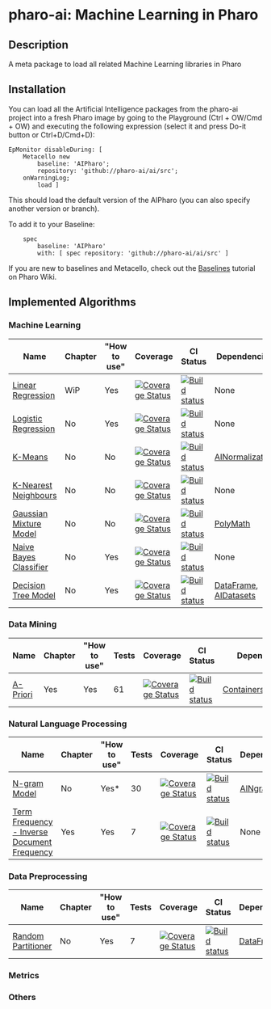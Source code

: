 # pharo-ai: Machine Learning in Pharo

## Description

A meta package to load all related Machine Learning libraries in Pharo

## Installation

You can load all the Artificial Intelligence packages from the pharo-ai project into a fresh Pharo image by going to the Playground (Ctrl + OW/Cmd + OW) and executing the following expression (select it and press Do-it button or Ctrl+D/Cmd+D):

```smalltalk
EpMonitor disableDuring: [
    Metacello new
        baseline: 'AIPharo';
        repository: 'github://pharo-ai/ai/src';
	onWarningLog;
        load ]
```

This should load the default version of the AIPharo (you can also specify another version or branch).

To add it to your Baseline:

```smalltalk
    spec
	    baseline: 'AIPharo'
	    with: [ spec repository: 'github://pharo-ai/ai/src' ]
```

If you are new to baselines and Metacello, check out the [Baselines](https://github.com/pharo-open-documentation/pharo-wiki/blob/master/General/Baselines.md) tutorial on Pharo Wiki.

## Implemented Algorithms

### Machine Learning

| Name | Chapter | "How to use" | Coverage | CI Status | Dependencies | Issues | PRs |
|---|---|---|---|---|---|---|---|
| [Linear Regression](https://github.com/pharo-ai/linear-models) | WiP | Yes | [![Coverage Status](https://coveralls.io/repos/github/pharo-ai/linear-models/badge.svg?branch=master)](https://coveralls.io/github/pharo-ai/linear-models?branch=master) | [![Build status](https://github.com/pharo-ai/linear-models/workflows/CI/badge.svg)](https://github.com/pharo-ai/linear-regression/actions/workflows/test.yml) | None | 3 | 0 |
| [Logistic Regression](https://github.com/pharo-ai/linear-models) | No | Yes | [![Coverage Status](https://coveralls.io/repos/github/pharo-ai/linear-models/badge.svg?branch=master)](https://coveralls.io/github/pharo-ai/linear-models?branch=master) | [![Build status](https://github.com/pharo-ai/linear-models/workflows/CI/badge.svg)](https://github.com/pharo-ai/linear-regression/actions/workflows/test.yml) | None | -//- | -//- |
| [K-Means](https://github.com/pharo-ai/k-means) | No | No | [![Coverage Status](https://coveralls.io/repos/github/pharo-ai/KMeans/badge.svg?branch=master)](https://coveralls.io/github/pharo-ai/KMeans?branch=master) | [![Build status](https://github.com/pharo-ai/k-means/workflows/CI/badge.svg)](https://github.com/pharo-ai/k-means/actions/workflows/test.yml) | [AINormalization](https://github.com/pharo-ai/normalization) |  |  |
| [K-Nearest Neighbours](https://github.com/pharo-ai/kNN) | No | No | [![Coverage Status](https://coveralls.io/repos/github/pharo-ai/kNN/badge.svg?branch=master)](https://coveralls.io/github/pharo-ai/kNN?branch=master) | [![Build status](https://github.com/pharo-ai/kNN/workflows/CI/badge.svg)](https://github.com/pharo-ai/kNN/actions/workflows/test.yml) | None | 1 | 0 |
| [Gaussian Mixture Model](https://github.com/pharo-ai/gaussian-mixture-model) | No | No | [![Coverage Status](https://coveralls.io/repos/github/pharo-ai/gaussian-mixture-model/badge.svg?branch=master)](https://coveralls.io/github/pharo-ai/gaussian-mixture-model?branch=master) | [![Build status](https://github.com/pharo-ai/gaussian-mixture-model/workflows/CI/badge.svg)](https://github.com/pharo-ai/gaussian-mixture-model/actions/workflows/test.yml) | [PolyMath](https://github.com/PolyMathOrg/PolyMath) |  |  |
| [Naive Bayes Classifier](https://github.com/pharo-ai/naive-bayes-classifier) | No | Yes | [![Coverage Status](https://coveralls.io/repos/github/olekscode/NaiveBayesClassifier/badge.svg?branch=master)](https://coveralls.io/github/olekscode/NaiveBayesClassifier?branch=master) | [![Build status](https://github.com/pharo-ai/NaiveBayesClassifier/workflows/CI/badge.svg)](https://github.com/pharo-ai/NaiveBayesClassifier/actions/workflows/test.yml) | None |  |  |
| [Decision Tree Model](https://github.com/pharo-ai/decision-tree-model) | No | Yes | [![Coverage Status](https://coveralls.io/repos/github/pharo-ai/DecisionTreeModel/badge.svg?branch=master)](https://coveralls.io/github/pharo-ai/DecisionTreeModel?branch=master) | [![Build status](https://github.com/pharo-ai/DecisionTreeModel/workflows/CI/badge.svg)](https://github.com/pharo-ai/DecisionTreeModel/actions/workflows/test.yml) | [DataFrame](https://github.com/PolyMathOrg/DataFrame), [AIDatasets](https://github.com/pharo-ai/Datasets) | 1 | 0 |

### Data Mining

| Name | Chapter | "How to use" | Tests | Coverage | CI Status | Dependencies | Issues | PRs |
|---|---|---|---|---|---|---|---|---|
| [A-Priori](https://github.com/pharo-ai/APriori) | Yes | Yes | 61 | [![Coverage Status](https://coveralls.io/repos/github/pharo-ai/APriori/badge.svg?branch=master)](https://coveralls.io/github/pharo-ai/APriori?branch=master) | [![Build status](https://github.com/pharo-ai/APriori/workflows/CI/badge.svg)](https://github.com/pharo-ai/APriori/actions/workflows/test.yml) | [ContainersOrderedSet](https://github.com/pharo-containers/Containers-OrderedSet) | 2 | 1 |

### Natural Language Processing

| Name | Chapter | "How to use" | Tests | Coverage | CI Status | Dependencies | Issues | PRs |
|---|---|---|---|---|---|---|---|---|
| [N-gram Model](https://github.com/pharo-ai/NgramModel) | No | Yes* | 30 | [![Coverage Status](https://coveralls.io/repos/github/pharo-ai/NgramModel/badge.svg?branch=master)](https://coveralls.io/github/pharo-ai/NgramModel?branch=master) | [![Build status](https://github.com/pharo-ai/NgramModel/workflows/CI/badge.svg)](https://github.com/pharo-ai/NgramModel/actions/workflows/test.yml) | [AINgram](https://github.com/pharo-ai/ngram) | 8 | 0 |
| [Term Frequency - Inverse Document Frequency](https://github.com/pharo-ai/tf-idf) | Yes | Yes | 7 | [![Coverage Status](https://coveralls.io/repos/github/pharo-ai/tf-idf/badge.svg?branch=master)](https://coveralls.io/github/pharo-ai/tf-idf?branch=master) | [![Build status](https://github.com/pharo-ai/tf-idf/workflows/CI/badge.svg)](https://github.com/pharo-ai/tf-idf/actions/workflows/test.yml) | None | 0 | 0 |

### Data Preprocessing

| Name | Chapter | "How to use" | Tests | Coverage | CI Status | Dependencies | Issues | PRs |
|---|---|---|---|---|---|---|---|---|
| [Random Partitioner](https://github.com/pharo-ai/random-partitioner) | No | Yes | 7 | [![Coverage Status](https://coveralls.io/repos/github/pharo-ai/RandomPartitioner/badge.svg?branch=master)](https://coveralls.io/github/pharo-ai/RandomPartitioner?branch=master) | [![Build status](https://github.com/pharo-ai/RandomPartitioner/workflows/CI/badge.svg)](https://github.com/pharo-ai/RandomPartitioner/actions/workflows/test.yml) | [DataFrame](https://github.com/PolyMathOrg/DataFrame) | 1 | 0 |

### Metrics

### Others

